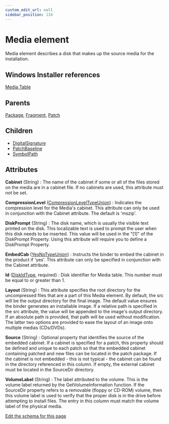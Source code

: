 ```yaml
---
custom_edit_url: null
sidebar_position: 134
---
```

# Media element
Media element describes a disk that makes up the source media for the installation.

## Windows Installer references
[Media Table](https://docs.microsoft.com/en-us/windows/win32/msi/media-table)

## Parents
[Package](package.md), [Fragment](fragment.md), [Patch](patch.md)

## Children
* [DigitalSignature](digitalsignature.md) 
* [PatchBaseline](patchbaseline.md) 
* [SymbolPath](symbolpath.md) 

## Attributes
**Cabinet** (String)
  : The name of the cabinet if some or all of the files stored on the media are in a cabinet file. If no cabinets are used, this attribute must not be set.

**CompressionLevel** ([CompressionLevelTypeUnion](compressionleveltype.md 'Indicates the compression level for a cabinet.'))
  : Indicates the compression level for the Media's cabinet. This attribute can only be used in conjunction with the Cabinet attribute. The default is 'mszip'.

**DiskPrompt** (String)
  : The disk name, which is usually the visible text printed on the disk. This localizable text is used to prompt the user when this disk needs to be inserted. This value will be used in the "[1]" of the DiskPrompt Property. Using this attribute will require you to define a DiskPrompt Property.

**EmbedCab** ([YesNoTypeUnion](yesnotype.md 'Values of this type will either be "yes"/"true" or "no"/"false".'))
  : Instructs the binder to embed the cabinet in the product if 'yes'. This attribute can only be specified in conjunction with the Cabinet attribute.

**Id** ([DiskIdType](diskidtype.md 'Values of this type must be an integer or the value of one or more preprocessor variables with the format $(var.Variable) where "Variable" is the name of the preprocessor variable.'), required)
  : Disk identifier for Media table. This number must be equal to or greater than 1.

**Layout** (String)
  : This attribute specifies the root directory for the uncompressed files that are a part of this Media element. By default, the src will be the output directory for the final image. The default value ensures the binder generates an installable image. If a relative path is specified in the src attribute, the value will be appended to the image's output directory. If an absolute path is provided, that path will be used without modification. The latter two options are provided to ease the layout of an image onto multiple medias (CDs/DVDs).

**Source** (String)
  : Optional property that identifies the source of the embedded cabinet. If a cabinet is specified for a patch, this property should be defined and unique to each patch so that the embedded cabinet containing patched and new files can be located in the patch package. If the cabinet is not embedded - this is not typical - the cabinet can be found in the directory referenced in this column. If empty, the external cabinet must be located in the SourceDir directory.

**VolumeLabel** (String)
  : The label attributed to the volume. This is the volume label returned by the GetVolumeInformation function. If the SourceDir property refers to a removable (floppy or CD-ROM) volume, then this volume label is used to verify that the proper disk is in the drive before attempting to install files. The entry in this column must match the volume label of the physical media.


[Edit the schema for this page](https://github.com/wixtoolset/web/blob/master/src/xsd4/wix.xsd)